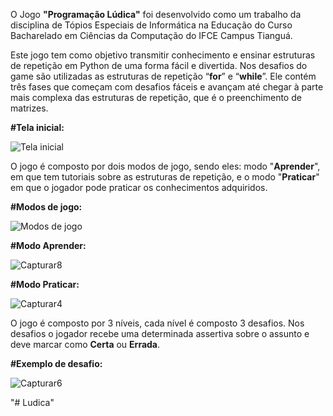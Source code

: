 O Jogo **"Programação Lúdica"** foi desenvolvido como um trabalho da disciplina de Tópios Especiais de Informática na Educação do Curso Bacharelado em Ciências da Computação do IFCE Campus Tianguá.

Este jogo tem como objetivo transmitir conhecimento e ensinar estruturas de repetição em Python de uma forma fácil e divertida. Nos desafios do game são utilizadas as estruturas de repetição “**for**” e “**while**”. Ele contém três fases que começam com desafios fáceis e avançam até chegar à parte mais complexa das estruturas de repetição, que é o preenchimento de matrizes.

**#Tela inicial:**

![Tela inicial](https://github.com/user-attachments/assets/e7d0d591-7e1e-479f-bd36-792ad5ea6dc5)

O jogo é composto por dois modos de jogo, sendo eles: modo "**Aprender**", em que tem tutoriais sobre as estruturas de repetição, e o modo "**Praticar**" em que o jogador pode praticar os conhecimentos adquiridos.

**#Modos de jogo:**

![Modos de jogo](https://github.com/user-attachments/assets/26486386-ab56-4cb0-bc4c-5ae1de393d8e)

**#Modo Aprender:**

![Capturar8](https://github.com/user-attachments/assets/310248c2-a17b-4b04-89e8-98b0bf78592e)


**#Modo Praticar:**

![Capturar4](https://github.com/user-attachments/assets/97efd02d-d38c-458c-93a8-9d9812d9094c)


O jogo é composto por 3 níveis, cada nível é composto 3 desafios. Nos desafios o jogador recebe uma determinada assertiva sobre o assunto e deve marcar como **Certa** ou **Errada**.

**#Exemplo de desafio:**

![Capturar6](https://github.com/user-attachments/assets/ff5da2a5-d99a-4533-84ab-b9ae8893ceb1)




"# Ludica" 
